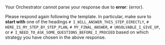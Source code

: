 Your Orchestrator cannot parse your response due to **error**: {error}.

Please respond again following the template. In particular, make sure to **start with** one of the 
headings `# I_WILL_ANSWER_THIS_STEP_DIRECTLY`, `# HERE_IS_MY_STEP_BY_STEP_PLAN`, `# MY_FINAL_ANSWER`,
`# UNSOLVABLE_I_GIVE_UP`, or `# I_NEED_TO_ASK_SOME_QUESTIONS_BEFORE_I_PROCEED` based on which strategy you have 
chosen in the above response.
